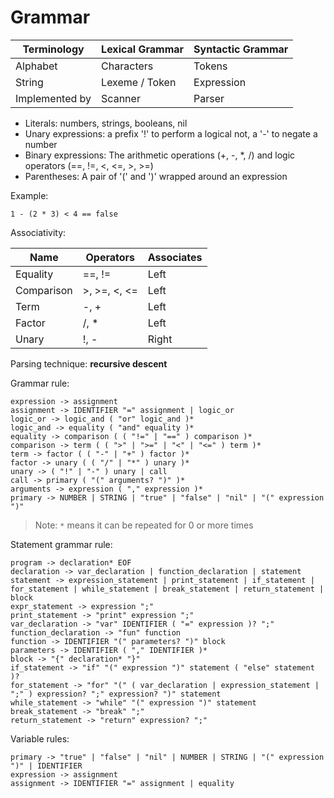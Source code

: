 # Grammar

| Terminology | Lexical Grammar | Syntactic Grammar |
| --- | --- | --- |
| Alphabet | Characters | Tokens |
| String | Lexeme / Token | Expression |
| Implemented by | Scanner | Parser |

- Literals: numbers, strings, booleans, nil
- Unary expressions: a prefix '!' to perform a logical not, a '-' to negate a number
- Binary expressions: The arithmetic operations (+, -, *, /) and logic operators (==, !=, <, <=, >, >=)
- Parentheses: A pair of '(' and ')' wrapped around an expression

Example:
```
1 - (2 * 3) < 4 == false
```

Associativity:

| Name | Operators | Associates|
| --- | --- | --- |
|Equality | ==, != | Left |
| Comparison | >, >=, <, <= | Left |
| Term | -, + | Left |
| Factor | /, * | Left |
| Unary | !, - | Right |

Parsing technique: **recursive descent**

Grammar rule:
```
expression -> assignment
assignment -> IDENTIFIER "=" assignment | logic_or
logic_or -> logic_and ( "or" logic_and )*
logic_and -> equality ( "and" equality )*
equality -> comparison ( ( "!=" | "==" ) comparison )*
comparison -> term ( ( ">" | ">=" | "<" | "<=" ) term )*
term -> factor ( ( "-" | "+" ) factor )*
factor -> unary ( ( "/" | "*" ) unary )*
unary -> ( "!" | "-" ) unary | call
call -> primary ( "(" arguments? ")" )*
arguments -> expression ( "," expression )*
primary -> NUMBER | STRING | "true" | "false" | "nil" | "(" expression ")"
```

> Note: `*` means it can be repeated for 0 or more times

Statement grammar rule:
```
program -> declaration* EOF
declaration -> var_declaration | function_declaration | statement
statement -> expression_statement | print_statement | if_statement | for_statement | while_statement | break_statement | return_statement | block
expr_statement -> expression ";"
print_statement -> "print" expression ";"
var_declaration -> "var" IDENTIFIER ( "=" expression )? ";"
function_declaration -> "fun" function
function -> IDENTIFIER "(" parameters? ")" block
parameters -> IDENTIFIER ( "," IDENTIFIER )*
block -> "{" declaration* "}"
if_statement -> "if" "(" expression ")" statement ( "else" statement )?
for_statement -> "for" "(" ( var_declaration | expression_statement | ";" ) expression? ";" expression? ")" statement
while_statement -> "while" "(" expression ")" statement
break_statement -> "break" ";"
return_statement -> "return" expression? ";"
```

Variable rules:
```
primary -> "true" | "false" | "nil" | NUMBER | STRING | "(" expression ")" | IDENTIFIER 
expression -> assignment
assignment -> IDENTIFIER "=" assignment | equality
```
